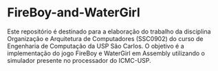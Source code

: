 # FireBoy-and-WaterGirl

Este repositório é destinado para a elaboração do trabalho da disciplina Organização e Arquitetura de Computadores (SSC0902) do curso de Engenharia de Computação da USP São Carlos. O objetivo é a implementação do jogo FireBoy e WaterGirl em Assembly utilizando o simulador presente no processador do ICMC-USP. 
